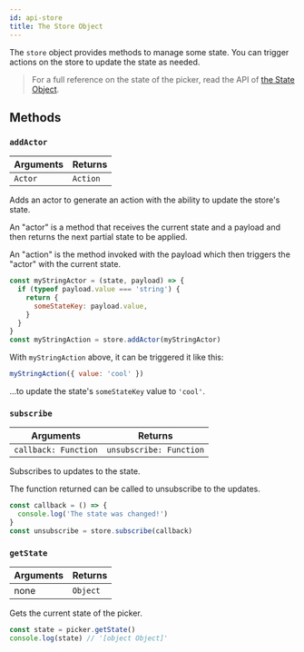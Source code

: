 ```yaml
---
id: api-store
title: The Store Object
---
```


The `store` object provides methods to manage some state. You can trigger actions on the store to update the state as needed.

> For a full reference on the state of the picker, read the API of [the State Object](api-state).

## Methods

### `addActor`

| Arguments | Returns  |
| --------- | -------- |
| `Actor`   | `Action` |

Adds an actor to generate an action with the ability to update the store's state.

An "actor" is a method that receives the current state and a payload and then returns the next partial state to be applied.

An "action" is the method invoked with the payload which then triggers the "actor" with the current state.

```js
const myStringActor = (state, payload) => {
  if (typeof payload.value === 'string') {
    return {
      someStateKey: payload.value,
    }
  }
}
const myStringAction = store.addActor(myStringActor)
```

With `myStringAction` above, it can be triggered it like this:

```js
myStringAction({ value: 'cool' })
```

...to update the state's `someStateKey` value to `'cool'`.

### `subscribe`

| Arguments            | Returns                 |
| -------------------- | ----------------------- |
| `callback: Function` | `unsubscribe: Function` |

Subscribes to updates to the state.

The function returned can be called to unsubscribe to the updates.

```js
const callback = () => {
  console.log('The state was changed!')
}
const unsubscribe = store.subscribe(callback)
```

### `getState`

| Arguments | Returns  |
| --------- | -------- |
| none      | `Object` |

Gets the current state of the picker.

```js
const state = picker.getState()
console.log(state) // '[object Object]'
```

